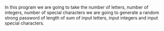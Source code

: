 In this program we are going to take the number of letters, number of integers, number of special characters we are going to generate a random strong password of length of sum of input letters, input integers and input special characters.
